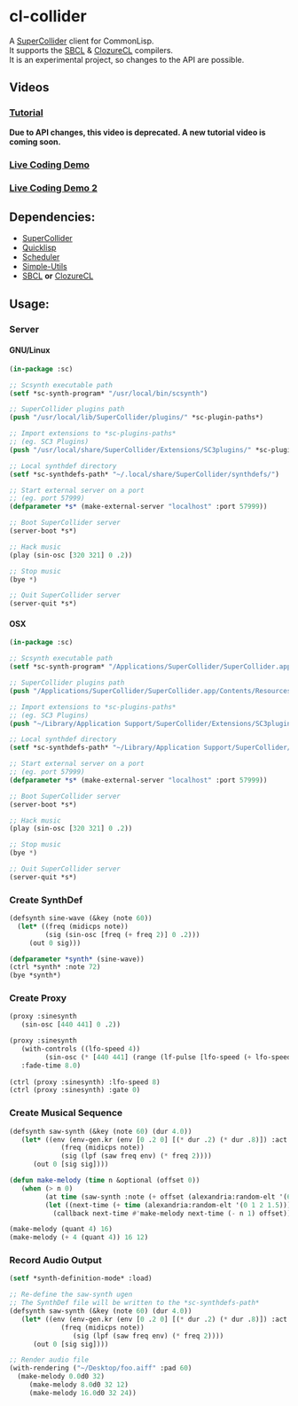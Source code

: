 # cl-collider
A <a href="http://supercollider.github.io/">SuperCollider</a> client for CommonLisp.  
It supports the <a href="http://sbcl.org/">SBCL</a> & <a href="http://ccl.clozure.com/">ClozureCL</a> compilers.  
It is an experimental project, so changes to the API are possible.
## Videos
### <a href="https://www.youtube.com/watch?v=JivNMDUqNQ">Tutorial</a>   
**Due to API changes, this video is deprecated. A new tutorial video is coming soon.**

### <a href="https://www.youtube.com/watch?v=xzTH_ZqaFKI">Live Coding Demo</a> 

### <a href="https://www.youtube.com/watch?v=pZyuHjztARY">Live Coding Demo 2</a>

## Dependencies:
- [SuperCollider](http://supercollider.github.io)
- [Quicklisp](https://www.quicklisp.org/beta/)
- [Scheduler](https://github.com/byulparan/scheduler)
- [Simple-Utils](https://github.com/byulparan/Simple-Utils)
- [SBCL](http://www.sbcl.org) **or** [ClozureCL](http://ccl.clozure.com/)

## Usage:
### Server
#### GNU/Linux
```cl
(in-package :sc)

;; Scsynth executable path
(setf *sc-synth-program* "/usr/local/bin/scsynth")

;; SuperCollider plugins path
(push "/usr/local/lib/SuperCollider/plugins/" *sc-plugin-paths*)

;; Import extensions to *sc-plugins-paths*
;; (eg. SC3 Plugins)
(push "/usr/local/share/SuperCollider/Extensions/SC3plugins/" *sc-plugin-paths*) 

;; Local synthdef directory
(setf *sc-synthdefs-path* "~/.local/share/SuperCollider/synthdefs/")

;; Start external server on a port
;; (eg. port 57999)
(defparameter *s* (make-external-server "localhost" :port 57999))

;; Boot SuperCollider server
(server-boot *s*)

;; Hack music
(play (sin-osc [320 321] 0 .2))

;; Stop music
(bye *)

;; Quit SuperCollider server
(server-quit *s*)
```
#### OSX
```cl
(in-package :sc)

;; Scsynth executable path
(setf *sc-synth-program* "/Applications/SuperCollider/SuperCollider.app/Contents/Resources/scsynth")

;; SuperCollider plugins path
(push "/Applications/SuperCollider/SuperCollider.app/Contents/Resources/plugins/" *sc-plugin-paths*)

;; Import extensions to *sc-plugins-paths*
;; (eg. SC3 Plugins)
(push "~/Library/Application Support/SuperCollider/Extensions/SC3plugins/" *sc-plugin-paths*)

;; Local synthdef directory
(setf *sc-synthdefs-path* "~/Library/Application Support/SuperCollider/synthdefs/")

;; Start external server on a port
;; (eg. port 57999)
(defparameter *s* (make-external-server "localhost" :port 57999))

;; Boot SuperCollider server
(server-boot *s*)

;; Hack music
(play (sin-osc [320 321] 0 .2))

;; Stop music
(bye *)

;; Quit SuperCollider server
(server-quit *s*)
```

### Create SynthDef
```cl
(defsynth sine-wave (&key (note 60))
  (let* ((freq (midicps note))
         (sig (sin-osc [freq (+ freq 2)] 0 .2)))
     (out 0 sig)))

(defparameter *synth* (sine-wave))
(ctrl *synth* :note 72)
(bye *synth*)
```

### Create Proxy
```cl
(proxy :sinesynth
   (sin-osc [440 441] 0 .2))

(proxy :sinesynth
   (with-controls ((lfo-speed 4))
         (sin-osc (* [440 441] (range (lf-pulse [lfo-speed (+ lfo-speed .2)]) 0 1)) 0 .2))
   :fade-time 8.0)
   
(ctrl (proxy :sinesynth) :lfo-speed 8)
(ctrl (proxy :sinesynth) :gate 0)
```
### Create Musical Sequence
```cl
(defsynth saw-synth (&key (note 60) (dur 4.0))
   (let* ((env (env-gen.kr (env [0 .2 0] [(* dur .2) (* dur .8)]) :act :free))
             (freq (midicps note))
    		 (sig (lpf (saw freq env) (* freq 2))))
	  (out 0 [sig sig])))

(defun make-melody (time n &optional (offset 0))
   (when (> n 0)
         (at time (saw-synth :note (+ offset (alexandria:random-elt '(62 65 69 72)))))
         (let ((next-time (+ time (alexandria:random-elt '(0 1 2 1.5)))))
           (callback next-time #'make-melody next-time (- n 1) offset))))

(make-melody (quant 4) 16)
(make-melody (+ 4 (quant 4)) 16 12)
```
### Record Audio Output
```cl
(setf *synth-definition-mode* :load)

;; Re-define the saw-synth ugen
;; The SynthDef file will be written to the *sc-synthdefs-path*
(defsynth saw-synth (&key (note 60) (dur 4.0))
   (let* ((env (env-gen.kr (env [0 .2 0] [(* dur .2) (* dur .8)]) :act :free))
             (freq (midicps note))
                (sig (lpf (saw freq env) (* freq 2))))
	  (out 0 [sig sig])))

;; Render audio file
(with-rendering ("~/Desktop/foo.aiff" :pad 60)
  (make-melody 0.0d0 32)
     (make-melody 8.0d0 32 12)
     (make-melody 16.0d0 32 24))
```
